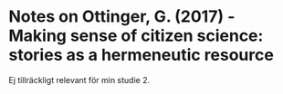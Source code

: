 # Notes on Ottinger, G. (2017) - Making sense of citizen science: stories as a hermeneutic resource

Ej tillräckligt relevant för min studie 2.

